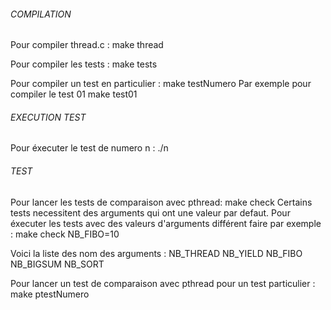 ###### COMPILATION #####
Pour compiler thread.c :
     make thread

Pour compiler les tests :
     make tests

Pour compiler un test en particulier :
     make testNumero
Par exemple pour compiler le test 01
    make test01

###### EXECUTION TEST #####
Pour éxecuter le test de numero n :
     ./n
###### TEST ######
Pour lancer les tests de comparaison avec pthread: 
     make check
Certains tests necessitent des arguments qui ont une valeur par defaut.
Pour éxecuter les tests avec des valeurs d'arguments différent faire par exemple :
     make check NB_FIBO=10

Voici la liste des nom des arguments :
NB_THREAD
NB_YIELD
NB_FIBO
NB_BIGSUM
NB_SORT

Pour lancer un test de comparaison avec pthread pour un test particulier :
     make ptestNumero